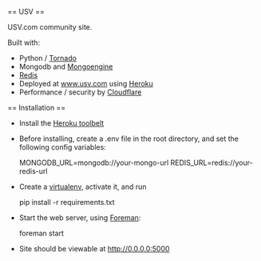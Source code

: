 == USV ==

USV.com community site.

Built with:

 * Python / [Tornado](http://tornadoweb.org)
 * Mongodb and [Mongoengine](http://mongoengine.org)
 * [Redis](http://redis.io)
 * Deployed at www.usv.com using [Heroku](http://heroku.com)
 * Performance / security by [Cloudflare](http://cloudflare.com)
 
== Installation ==

 * Install the [Heroku toolbelt](https://toolbelt.heroku.com/)
 * Before installing, create a .env file in the root directory, and set the following config variables:

	MONGODB_URL=mongodb://your-mongo-url
   	REDIS_URL=redis://your-redis-url

 * Create a [virtualenv](https://github.com/pypa/virtualenv), activate it, and run 

 	pip install -r requirements.txt

 * Start the web server, using [Foreman](https://devcenter.heroku.com/articles/procfile#developing-locally-with-foreman):

 	foreman start

 * Site should be viewable at http://0.0.0.0:5000

